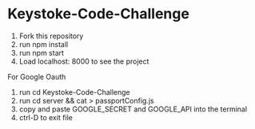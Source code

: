 # Keystoke-Code-Challenge

1. Fork this repository
2. run npm install
3. run npm start
4. Load localhost: 8000 to see the project

For Google Oauth

1. run cd Keystoke-Code-Challenge
2. run cd server && cat > passportConfig.js
3. copy and paste GOOGLE_SECRET and GOOGLE_API into the terminal
4. ctrl-D to exit file